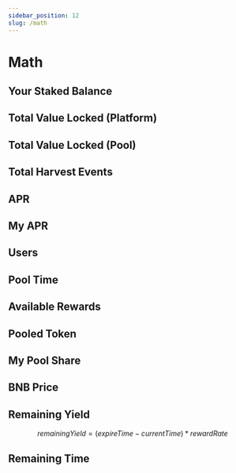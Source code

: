 ```yaml
---
sidebar_position: 12
slug: /math
---
```


# Math


## Your Staked Balance

## Total Value Locked (Platform)

## Total Value Locked (Pool)

## Total Harvest Events

## APR

## My APR

## Users

## Pool Time

## Available Rewards

## Pooled Token

## My Pool Share

## BNB Price

## Remaining Yield

$$
remainingYield = (expireTime - currentTime) * rewardRate
$$

## Remaining Time